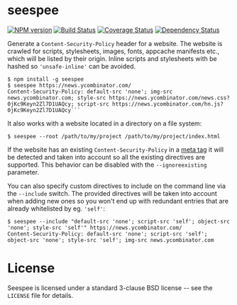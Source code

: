 seespee
=======

[![NPM version](https://badge.fury.io/js/seespee.svg)](http://badge.fury.io/js/seespee)
[![Build Status](https://travis-ci.org/papandreou/seespee.svg?branch=master)](https://travis-ci.org/papandreou/seespee)
[![Coverage Status](https://img.shields.io/coveralls/papandreou/seespee.svg)](https://coveralls.io/r/papandreou/seespee?branch=master)
[![Dependency Status](https://david-dm.org/papandreou/seespee.svg)](https://david-dm.org/papandreou/seespee)

Generate a `Content-Security-Policy` header for a website. The website is crawled
for scripts, stylesheets, images, fonts, appcache manifests etc., which will
be listed by their origin. Inline scripts and stylesheets with be hashed so
`'unsafe-inline'` can be avoided.


```
$ npm install -g seespee
$ seespee https://news.ycombinator.com/
Content-Security-Policy: default-src 'none'; img-src news.ycombinator.com; style-src https://news.ycombinator.com/news.css?0jKc9Keyn2Zl7D1UAQcy; script-src https://news.ycombinator.com/hn.js?0jKc9Keyn2Zl7D1UAQcy```
```

It also works with a website located in a directory on a file system:

```
$ seespee --root /path/to/my/project /path/to/my/project/index.html
```

If the website has an existing `Content-Security-Policy` in a
[meta tag](https://www.w3.org/TR/CSP2/#delivery-html-meta-element)
it will be detected and taken into account so all the existing directives
are supported. This behavior can be disabled with the `--ignoreexisting`
parameter.

You can also specify custom directives to include on the command line via
the `--include` switch. The provided directives will be taken into account
when adding new ones so you won't end up with redundant entries that are
already whitelisted by eg. `'self'`:

```
$ seespee --include "default-src 'none'; script-src 'self'; object-src 'none'; style-src 'self'" https://news.ycombinator.com/
Content-Security-Policy: default-src 'none'; script-src 'self'; object-src 'none'; style-src 'self'; img-src news.ycombinator.com
```

License
=======

Seespee is licensed under a standard 3-clause BSD license -- see the
`LICENSE` file for details.
